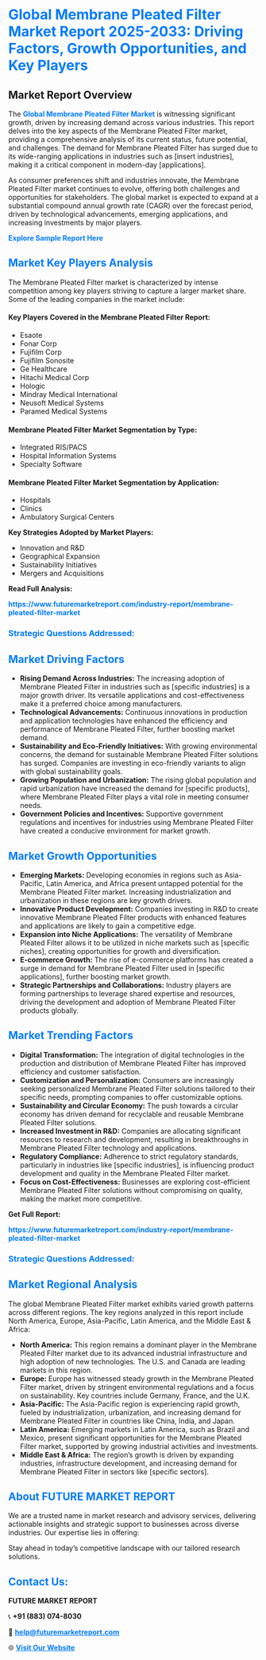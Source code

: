 <h1 style="color: #007BFF;">Global Membrane Pleated Filter Market Report 2025-2033: Driving Factors, Growth Opportunities, and Key Players</h1>

<section id="overview">
<h2>Market Report Overview</h2>
<p>The <a href="https://www.futuremarketreport.com/industry-report/membrane-pleated-filter-market" style="color: #007BFF; text-decoration: none;"><strong>Global Membrane Pleated Filter Market</strong></a> is witnessing significant growth, driven by increasing demand across various industries. This report delves into the key aspects of the Membrane Pleated Filter market, providing a comprehensive analysis of its current status, future potential, and challenges. The demand for Membrane Pleated Filter has surged due to its wide-ranging applications in industries such as [insert industries], making it a critical component in modern-day [applications].</p>
<p>As consumer preferences shift and industries innovate, the Membrane Pleated Filter market continues to evolve, offering both challenges and opportunities for stakeholders. The global market is expected to expand at a substantial compound annual growth rate (CAGR) over the forecast period, driven by technological advancements, emerging applications, and increasing investments by major players.</p>
</section>

<section id="overview">
<p><a href="https://www.futuremarketreport.com/request-sample/reportId=35967" style="color: #007BFF; text-decoration: none;"><strong>Explore Sample Report Here</strong></a></p>
</section>

<section id="key-players">
<h2 style="color: #007BFF;">Market Key Players Analysis</h2>
<p>The Membrane Pleated Filter market is characterized by intense competition among key players striving to capture a larger market share. Some of the leading companies in the market include:</p>
<h4>Key Players Covered in the Membrane Pleated Filter Report:</h4>
<ul><li>Esaote</li><li>Fonar Corp</li><li>Fujifilm Corp</li><li>Fujifilm Sonosite</li><li>Ge Healthcare</li><li>Hitachi Medical Corp</li><li>Hologic</li><li>Mindray Medical International</li><li>Neusoft Medical Systems</li><li>Paramed Medical Systems</li></ul>
<h4>Membrane Pleated Filter Market Segmentation by Type:</h4>
<ul><li>Integrated RIS/PACS</li><li>Hospital Information Systems</li><li>Specialty Software</li></ul>

<h4>Membrane Pleated Filter Market Segmentation by Application:</h4>
<ul><li>Hospitals</li><li>Clinics</li><li>Ambulatory Surgical Centers</li></ul>
<p><strong>Key Strategies Adopted by Market Players:</strong></p>
<ul>
<li>Innovation and R&D</li>
<li>Geographical Expansion</li>
<li>Sustainability Initiatives</li>
<li>Mergers and Acquisitions</li>
</ul>
</section>

<section>
<p><strong>Read Full Analysis: </strong></p><a href="https://www.futuremarketreport.com/industry-report/membrane-pleated-filter-market" style="color: #007BFF; text-decoration: none;"><strong>https://www.futuremarketreport.com/industry-report/membrane-pleated-filter-market</strong></a>
<h3 style="color: #007BFF;">Strategic Questions Addressed:</h3>
</section>

<section id="driving-factors">
<h2 style="color: #007BFF;">Market Driving Factors</h2>
<ul>
<li><strong>Rising Demand Across Industries:</strong> The increasing adoption of Membrane Pleated Filter in industries such as [specific industries] is a major growth driver. Its versatile applications and cost-effectiveness make it a preferred choice among manufacturers.</li>
<li><strong>Technological Advancements:</strong> Continuous innovations in production and application technologies have enhanced the efficiency and performance of Membrane Pleated Filter, further boosting market demand.</li>
<li><strong>Sustainability and Eco-Friendly Initiatives:</strong> With growing environmental concerns, the demand for sustainable Membrane Pleated Filter solutions has surged. Companies are investing in eco-friendly variants to align with global sustainability goals.</li>
<li><strong>Growing Population and Urbanization:</strong> The rising global population and rapid urbanization have increased the demand for [specific products], where Membrane Pleated Filter plays a vital role in meeting consumer needs.</li>
<li><strong>Government Policies and Incentives:</strong> Supportive government regulations and incentives for industries using Membrane Pleated Filter have created a conducive environment for market growth.</li>
</ul>
</section>

<section id="growth-opportunities">
<h2 style="color: #007BFF;">Market Growth Opportunities</h2>
<ul>
<li><strong>Emerging Markets:</strong> Developing economies in regions such as Asia-Pacific, Latin America, and Africa present untapped potential for the Membrane Pleated Filter market. Increasing industrialization and urbanization in these regions are key growth drivers.</li>
<li><strong>Innovative Product Development:</strong> Companies investing in R&D to create innovative Membrane Pleated Filter products with enhanced features and applications are likely to gain a competitive edge.</li>
<li><strong>Expansion into Niche Applications:</strong> The versatility of Membrane Pleated Filter allows it to be utilized in niche markets such as [specific niches], creating opportunities for growth and diversification.</li>
<li><strong>E-commerce Growth:</strong> The rise of e-commerce platforms has created a surge in demand for Membrane Pleated Filter used in [specific applications], further boosting market growth.</li>
<li><strong>Strategic Partnerships and Collaborations:</strong> Industry players are forming partnerships to leverage shared expertise and resources, driving the development and adoption of Membrane Pleated Filter products globally.</li>
</ul>
</section>

<section id="trending-factors">
<h2 style="color: #007BFF;">Market Trending Factors</h2>
<ul>
<li><strong>Digital Transformation:</strong> The integration of digital technologies in the production and distribution of Membrane Pleated Filter has improved efficiency and customer satisfaction.</li>
<li><strong>Customization and Personalization:</strong> Consumers are increasingly seeking personalized Membrane Pleated Filter solutions tailored to their specific needs, prompting companies to offer customizable options.</li>
<li><strong>Sustainability and Circular Economy:</strong> The push towards a circular economy has driven demand for recyclable and reusable Membrane Pleated Filter solutions.</li>
<li><strong>Increased Investment in R&D:</strong> Companies are allocating significant resources to research and development, resulting in breakthroughs in Membrane Pleated Filter technology and applications.</li>
<li><strong>Regulatory Compliance:</strong> Adherence to strict regulatory standards, particularly in industries like [specific industries], is influencing product development and quality in the Membrane Pleated Filter market.</li>
<li><strong>Focus on Cost-Effectiveness:</strong> Businesses are exploring cost-efficient Membrane Pleated Filter solutions without compromising on quality, making the market more competitive.</li>
</ul>
</section>

<section>
<p><strong>Get Full Report: </strong></p><a href="https://www.futuremarketreport.com/industry-report/membrane-pleated-filter-market" style="color: #007BFF; text-decoration: none;"><strong>https://www.futuremarketreport.com/industry-report/membrane-pleated-filter-market</strong></a>
<h3 style="color: #007BFF;">Strategic Questions Addressed:</h3>
</section>


<section id="regional-analysis">
<h2 style="color: #007BFF;">Market Regional Analysis</h2>
<p>The global Membrane Pleated Filter market exhibits varied growth patterns across different regions. The key regions analyzed in this report include North America, Europe, Asia-Pacific, Latin America, and the Middle East & Africa:</p>
<ul>
<li><strong>North America:</strong> This region remains a dominant player in the Membrane Pleated Filter market due to its advanced industrial infrastructure and high adoption of new technologies. The U.S. and Canada are leading markets in this region.</li>
<li><strong>Europe:</strong> Europe has witnessed steady growth in the Membrane Pleated Filter market, driven by stringent environmental regulations and a focus on sustainability. Key countries include Germany, France, and the U.K.</li>
<li><strong>Asia-Pacific:</strong> The Asia-Pacific region is experiencing rapid growth, fueled by industrialization, urbanization, and increasing demand for Membrane Pleated Filter in countries like China, India, and Japan.</li>
<li><strong>Latin America:</strong> Emerging markets in Latin America, such as Brazil and Mexico, present significant opportunities for the Membrane Pleated Filter market, supported by growing industrial activities and investments.</li>
<li><strong>Middle East & Africa:</strong> The region’s growth is driven by expanding industries, infrastructure development, and increasing demand for Membrane Pleated Filter in sectors like [specific sectors].</li>
</ul>
</section>

<footer>
<h2 style="color: #007BFF;">About FUTURE MARKET REPORT</h2>
<p>We are a trusted name in market research and advisory services, delivering actionable insights and strategic support to businesses across diverse industries. Our expertise lies in offering:</p>

<p>Stay ahead in today’s competitive landscape with our tailored research solutions.</p>

<h2 style="color: #007BFF;">Contact Us:</h2>
<p><strong>FUTURE MARKET REPORT</strong></p>
<p>📞 <strong>+91 (883) 074-8030</strong></p>
<p>📧 <strong><a href="mailto:help@futuremarketreport.com" style="color: #007BFF;">help@futuremarketreport.com</a></strong></p>
<p>🌐 <strong><a href="https://www.futuremarketreport.com/" style="color: #007BFF;">Visit Our Website</a></strong></p>
</footer>